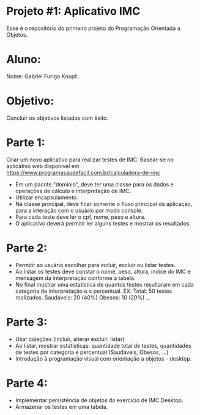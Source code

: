 # Projeto #1: Aplicativo IMC
Esse é o repositório do primeiro projeto do Programação Orientada a Objetos.

# Aluno:
Nome: Gabriel Furigo Knopf.

# Objetivo: 
Concluir os objetivos listados com êxito.

# Parte 1:
Criar um novo aplicativo para realizar testes de IMC. Basear-se no aplicativo web disponível em https://www.programasaudefacil.com.br/calculadora-de-imc 
* Em um pacote "dominio", deve ter uma classe para os dados e operações de cálculo e interpretação de IMC. 
* Utilizar encapsulamento. 
* Na classe principal, deve ficar somente o fluxo principal da aplicação, para a interação com o usuário por modo console.
* Para cada teste deve ler o cpf, nome, peso e altura. 
* O aplicativo deverá permitir ler alguns testes e mostrar os resultados.

# Parte 2:
* Permitir ao usuário escolher para incluir, excluir ou listar testes. 
* Ao listar os testes deve constar o nome, peso, altura, índice do IMC e mensagem da interpretação conforme a tabela.
* No final mostrar uma estatística de quantos testes resultaram em cada categoria de interpretação e o percentual. EX: Total: 50 testes realizados. Saudáveis: 20 (40%) Obesos: 10 (20%) ...

# Parte 3:
* Usar coleções (incluir, alterar excluir, listar)
* Ao listar, mostrar estatísticas: quantidade total de testes, quantidades de testes por categoria e percentual (Saudáveis, Obesos, …)
* Introdução à programação visual com orientação a objetos - desktop. 

# Parte 4:
* Implementar persistência de objetos do exercício de IMC Desktop.
* Armazenar os testes em uma tabela.